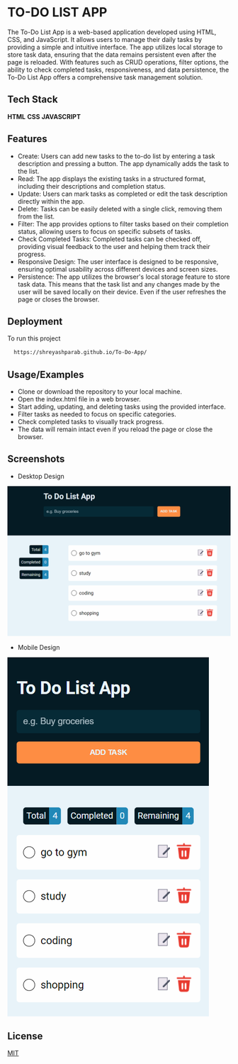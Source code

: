 
# TO-DO LIST APP

The To-Do List App is a web-based application developed using HTML, CSS, and JavaScript. It allows users to manage their daily tasks by providing a simple and intuitive interface. The app utilizes local storage to store task data, ensuring that the data remains persistent even after the page is reloaded. With features such as CRUD operations, filter options, the ability to check completed tasks, responsiveness, and data persistence, the To-Do List App offers a comprehensive task management solution.
## Tech Stack

**HTML**
**CSS**
**JAVASCRIPT**




## Features

- Create: Users can add new tasks to the to-do list by entering a task description and pressing a button. The app dynamically adds the task to the list.
- Read: The app displays the existing tasks in a structured format, including their descriptions and completion status.
- Update: Users can mark tasks as completed or edit the task description directly within the app.
- Delete: Tasks can be easily deleted with a single click, removing them from the list.
- Filter: The app provides options to filter tasks based on their completion status, allowing users to focus on specific subsets of tasks.
- Check Completed Tasks: Completed tasks can be checked off, providing visual feedback to the user and helping them track their progress.
- Responsive Design: The user interface is designed to be responsive, ensuring optimal usability across different devices and screen sizes.
- Persistence: The app utilizes the browser's local storage feature to store task data. This means that the task list and any changes made by the user will be saved locally on their device. Even if the user refreshes the page or closes the browser.


## Deployment

To run this project

```bash
  https://shreyashparab.github.io/To-Do-App/
```


## Usage/Examples

- Clone or download the repository to your local machine.
- Open the index.html file in a web browser.
- Start adding, updating, and deleting tasks using the provided interface.
- Filter tasks as needed to focus on specific categories.
- Check completed tasks to visually track progress.
- The data will remain intact even if you reload the page or close the browser.


## Screenshots
- Desktop Design

![App Screenshot](https://raw.githubusercontent.com/ShreyashParab/To-Do-App/master/assets/UI/Desktop_design.PNG)

- Mobile Design

![App Screenshot](https://raw.githubusercontent.com/ShreyashParab/To-Do-App/master/assets/UI/Mobile_design.PNG)



## License

[MIT](https://choosealicense.com/licenses/mit/)

